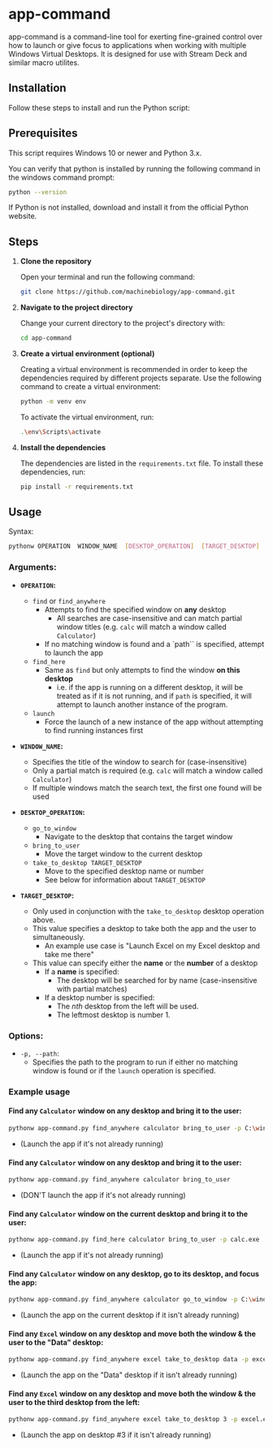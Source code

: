 # app-command

app-command is a command-line tool for exerting fine-grained control over how to launch or give focus to applications when working with multiple Windows Virtual Desktops. It is designed for use with Stream Deck and similar macro utilites.

## Installation


Follow these steps to install and run the Python script:

## Prerequisites

This script requires Windows 10 or newer and Python 3.x.

You can verify that python is installed by running the following command in the windows command prompt:

```bash
python --version
```

If Python is not installed, download and install it from the official Python website.

## Steps

1. **Clone the repository**

    Open your terminal and run the following command:

    ```bash
    git clone https://github.com/machinebiology/app-command.git
    ```

2. **Navigate to the project directory**

    Change your current directory to the project's directory with:

    ```bash
    cd app-command
    ```

3. **Create a virtual environment (optional)**

    Creating a virtual environment is recommended in order to keep the dependencies required by different projects separate. Use the following command to create a virtual environment:

    ```bash
    python -m venv env
    ```

    To activate the virtual environment, run:

    ```bash
    .\env\Scripts\activate
    ```

4. **Install the dependencies**

   The dependencies are listed in the `requirements.txt` file. To install these dependencies, run:

   ```bash
   pip install -r requirements.txt
   ```

## Usage

Syntax:

```bash
pythonw OPERATION  WINDOW_NAME  [DESKTOP_OPERATION]  [TARGET_DESKTOP]  [-p PATH]
```

### Arguments:
- **`OPERATION`:**
    - `find` or `find_anywhere`
        - Attempts to find the specified window on **any** desktop
            - All searches are case-insensitive and can match partial window titles (e.g. `calc` will match a window called `Calculator`)
        - If no matching window is found and a `path`` is specified, attempt to launch the app
    - `find_here`
        - Same as `find` but only attempts to find the window **on this desktop**
            - i.e. if the app is running on a different desktop, it will be treated as if it is not running, and if `path` is specified, it will attempt to launch another instance of the program.
    - `launch`
        - Force the launch of a new instance of the app without attempting to find running instances first

- **`WINDOW_NAME`:**
    - Specifies the title of the window to search for (case-insensitive)
    - Only a partial match is required (e.g. `calc` will match a window called `Calculator`)
    - If multiple windows match the search text, the first one found will be used

- **`DESKTOP_OPERATION`:**
    - `go_to_window`
        - Navigate to the desktop that contains the target window
    - `bring_to_user`
        - Move the target window to the current desktop
    - `take_to_desktop TARGET_DESKTOP`
        - Move to the specified desktop name or number
        - See below for information about `TARGET_DESKTOP`
    
- **`TARGET_DESKTOP`:**
    - Only used in conjunction with the `take_to_desktop` desktop operation above.
    - This value specifies a desktop to take both the app and the user to simultaneously.
        - An example use case is "Launch Excel on my Excel desktop and take me there"
    - This value can specify either the **name** or the **number** of a desktop
        - If a **name** is specified:
            - The desktop will be searched for by name (case-insensitive with partial matches)
        - If a desktop number is specified:
            - The *nth* desktop from the left will be used.
            - The leftmost desktop is number 1.
### Options:
- `-p, --path`:
    - Specifies the path to the program to run if either no matching window is found or if the `launch` operation is specified.

### Example usage

#### Find any `Calculator` window on any desktop and bring it to the user:

```bash
pythonw app-command.py find_anywhere calculator bring_to_user -p C:\windows\system32\calc.exe
```

- (Launch the app if it's not already running)

#### Find any `Calculator` window on any desktop and bring it to the user:

```bash
pythonw app-command.py find_anywhere calculator bring_to_user
```

- (DON'T launch the app if it's not already running)

#### Find any `Calculator` window on the current desktop and bring it to the user:

```bash
pythonw app-command.py find_here calculator bring_to_user -p calc.exe
```

- (Launch the app if it's not already running)

#### Find any `Calculator` window on any desktop, go to its desktop, and focus the app:

```bash
pythonw app-command.py find_anywhere calculator go_to_window -p C:\windows\system32\calc.exe
```

- (Launch the app on the current desktop if it isn't already running)

#### Find any `Excel` window on any desktop and move both the window & the user to the "Data" desktop:

```bash
pythonw app-command.py find_anywhere excel take_to_desktop data -p excel.exe
```

- (Launch the app on the "Data" desktop if it isn't already running)

#### Find any `Excel` window on any desktop and move both the window & the user to the third desktop from the left:

```bash
pythonw app-command.py find_anywhere excel take_to_desktop 3 -p excel.exe
```

- (Launch the app on desktop #3 if it isn't already running)